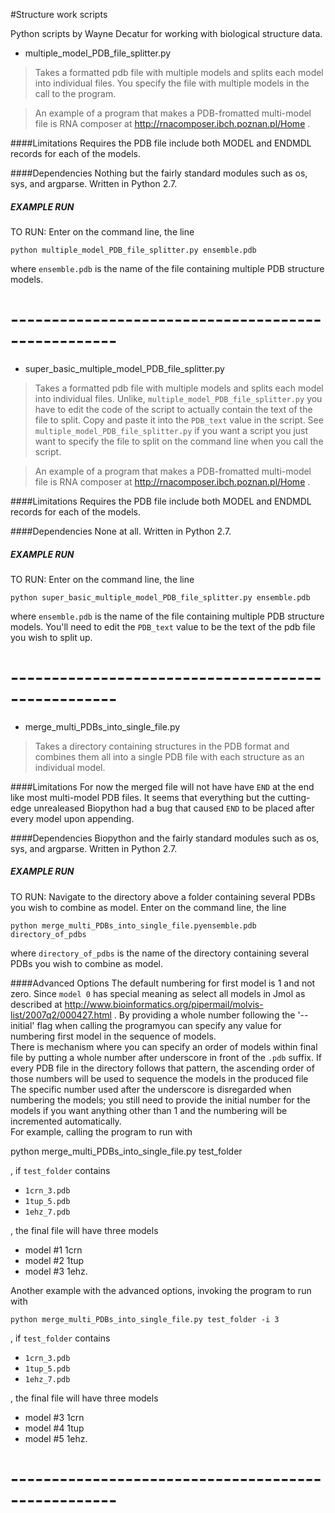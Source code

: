 #Structure work scripts

Python scripts by Wayne Decatur for working with biological structure data.

- multiple_model_PDB_file_splitter.py

>Takes a formatted pdb file with multiple models and splits each model into individual files. You specify the file with multiple models in the call to the program.

>An example of a program that makes a PDB-fromatted multi-model file is RNA composer at http://rnacomposer.ibch.poznan.pl/Home .


####Limitations
Requires the PDB file include both MODEL and ENDMDL records for each of the models.

####Dependencies
Nothing but the fairly standard modules such as os, sys, and argparse. Written in Python 2.7.


##### EXAMPLE RUN

TO RUN:
Enter on the command line, the line

	python multiple_model_PDB_file_splitter.py ensemble.pdb

where `ensemble.pdb` is the name of the file containing multiple PDB structure models.



# ---------------------------------------------------



- super_basic_multiple_model_PDB_file_splitter.py

>Takes a formatted pdb file with multiple models and splits each model into individual files. Unlike, `multiple_model_PDB_file_splitter.py` you have to edit the code of the script to actually contain the text of the file to split. Copy and paste it into the `PDB_text` value in the script.  See `multiple_model_PDB_file_splitter.py` if you want a script you just want to specify the file to split on the command line when you call the script.

>An example of a program that makes a PDB-fromatted multi-model file is RNA composer at http://rnacomposer.ibch.poznan.pl/Home .


####Limitations
Requires the PDB file include both MODEL and ENDMDL records for each of the models.

####Dependencies
None at all. Written in Python 2.7.


##### EXAMPLE RUN

TO RUN:
Enter on the command line, the line

	python super_basic_multiple_model_PDB_file_splitter.py ensemble.pdb

where `ensemble.pdb` is the name of the file containing multiple PDB structure models. You'll need to edit the `PDB_text` value to be the text of the pdb file you wish to split up.


# ---------------------------------------------------


- merge_multi_PDBs_into_single_file.py

>Takes a directory containing structures in the PDB format and combines them all into a single PDB file with each structure as an individual model.


####Limitations
For now the merged file will not have have `END` at the end like most multi-model PDB files. It seems that everything but the cutting-edge unrealeased Biopython had a bug that caused `END` to be placed after every model upon appending.

####Dependencies
Biopython and the fairly standard modules such as os, sys, and argparse. Written in Python 2.7.


##### EXAMPLE RUN

TO RUN:
Navigate to the directory above a folder containing several PDBs you wish to combine as model. Enter on the command line, the line

	python merge_multi_PDBs_into_single_file.pyensemble.pdb directory_of_pdbs

where `directory_of_pdbs` is the name of the directory containing several PDBs you wish to combine as model.

####Advanced Options
The default numbering for first model is 1 and not zero. Since `model 0` has special meaning as select all models in Jmol as described at http://www.bioinformatics.org/pipermail/molvis-list/2007q2/000427.html .  By providing a whole number following the '--initial' flag when calling the programyou can specify any value for numbering first model in the sequence of models.
<br>
There is mechanism where you can specify an order of models within final file by putting a whole number after underscore in front of the `.pdb` suffix. If every PDB file in the directory follows that pattern, the ascending order of those numbers will be used to sequence the models in the produced file The specific number used after the underscore is disregarded when numbering the models; you still need to provide the initial number for the models if you want anything other than 1 and the numbering will be incremented automatically.
<br>
For example, calling the program to run with

python merge_multi_PDBs_into_single_file.py test_folder

, if `test_folder` contains

- `1crn_3.pdb`
- `1tup_5.pdb`
- `1ehz_7.pdb`

, the final file will have three models

- model #1 1crn
- model #2 1tup
- model #3 1ehz.

Another example with the advanced options, invoking the program to run with

	python merge_multi_PDBs_into_single_file.py test_folder -i 3

, if `test_folder` contains

- `1crn_3.pdb`
- `1tup_5.pdb`
- `1ehz_7.pdb`

, the final file will have three models

- model #3 1crn
- model #4 1tup
- model #5 1ehz.

# ---------------------------------------------------
